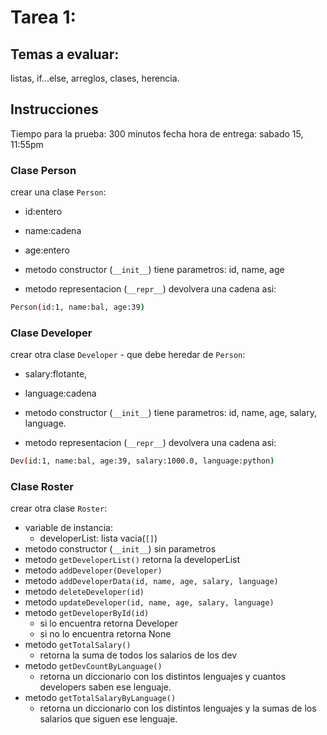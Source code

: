 # Tarea 1:

## Temas a evaluar:

listas, if...else, arreglos, clases, herencia.

## Instrucciones

Tiempo para la prueba: 300 minutos
fecha hora de entrega: sabado 15, 11:55pm

### Clase Person

crear una clase ```Person```:
 - id:entero
 - name:cadena
 - age:entero

 - metodo constructor (```__init__```) tiene parametros: id, name, age
 - metodo representacion (```__repr__```) devolvera una cadena asi:
```bash
Person(id:1, name:bal, age:39)
```

### Clase Developer

crear otra clase ```Developer``` - que debe heredar de ```Person```:
- salary:flotante,
- language:cadena

- metodo constructor (```__init__```) tiene parametros: id, name, age, salary, language.
- metodo representacion (```__repr__```) devolvera una cadena asi:
```bash
Dev(id:1, name:bal, age:39, salary:1000.0, language:python)
```

### Clase Roster

crear otra clase ```Roster```:
- variable de instancia:
    - developerList: lista vacia(```[]```)
- metodo constructor (```__init__```) sin parametros
- metodo ```getDeveloperList()``` retorna la developerList
- metodo ```addDeveloper(Developer)```
- metodo ```addDeveloperData(id, name, age, salary, language)```
- metodo ```deleteDeveloper(id)```
- metodo ```updateDeveloper(id, name, age, salary, language)```
- metodo ```getDeveloperById(id)```
    - si lo encuentra retorna Developer
    - si no lo encuentra retorna None
- metodo ```getTotalSalary()```
    - retorna la suma de todos los salarios de los dev
- metodo ```getDevCountByLanguage()```
    - retorna un diccionario con los distintos lenguajes y cuantos developers saben ese lenguaje.
- metodo ```getTotalSalaryByLanguage()```
    - retorna un diccionario con los distintos lenguajes y la sumas de los salarios que siguen ese lenguaje.

